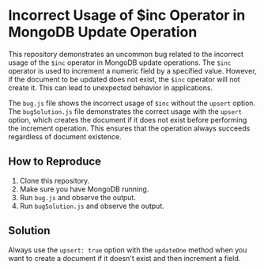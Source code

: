 # Incorrect Usage of $inc Operator in MongoDB Update Operation
This repository demonstrates an uncommon bug related to the incorrect usage of the `$inc` operator in MongoDB update operations.  The `$inc` operator is used to increment a numeric field by a specified value. However, if the document to be updated does not exist, the `$inc` operator will not create it. This can lead to unexpected behavior in applications.

The `bug.js` file shows the incorrect usage of `$inc` without the `upsert` option. The `bugSolution.js` file demonstrates the correct usage with the `upsert` option, which creates the document if it does not exist before performing the increment operation.  This ensures that the operation always succeeds regardless of document existence.

## How to Reproduce
1. Clone this repository.
2. Make sure you have MongoDB running.
3. Run `bug.js` and observe the output.
4. Run `bugSolution.js` and observe the output.

## Solution
Always use the `upsert: true` option with the `updateOne` method when you want to create a document if it doesn't exist and then increment a field.